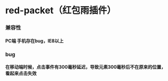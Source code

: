 # red-packet（红包雨插件）

### 兼容性
#### PC端 手机存在bug，IE8以上
### bug 
#### 在移动端时候，点击事件有300毫秒延迟，导致元素300毫秒后不在原来的位置，看起来点击失效
